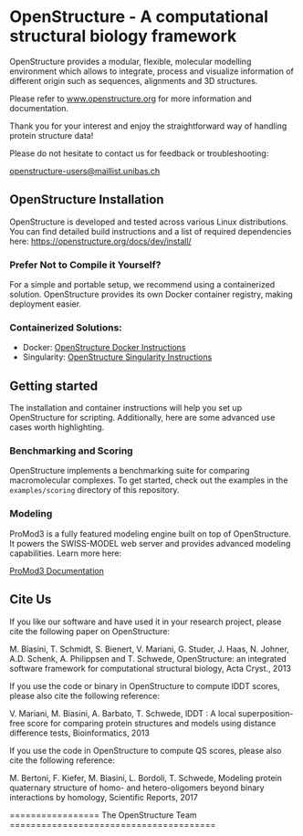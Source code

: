 # OpenStructure - A computational structural biology framework

OpenStructure provides a modular, flexible, molecular modelling environment
which allows to integrate, process and visualize information of different origin
such as sequences, alignments and 3D structures.

Please refer to www.openstructure.org for more information and documentation.

Thank you for your interest and enjoy the straightforward way of handling protein
structure data!

Please do not hesitate to contact us for feedback or troubleshooting:

 <a href="mailto:&#111;&#112;&#101;&#110;&#115;&#116;&#114;&#117;&#099;&#116;&#117;&#114;&#101;&#045;&#117;&#115;&#101;&#114;&#115;&#064;&#109;&#097;&#105;&#108;&#108;&#105;&#115;&#116;&#046;&#117;&#110;&#105;&#098;&#097;&#115;&#046;&#099;&#104;">&#111;&#112;&#101;&#110;&#115;&#116;&#114;&#117;&#099;&#116;&#117;&#114;&#101;&#045;&#117;&#115;&#101;&#114;&#115;&#064;&#109;&#097;&#105;&#108;&#108;&#105;&#115;&#116;&#046;&#117;&#110;&#105;&#098;&#097;&#115;&#046;&#099;&#104;</a>

## OpenStructure Installation

OpenStructure is developed and tested across various Linux distributions. You can find detailed build instructions and a list of required dependencies here:
https://openstructure.org/docs/dev/install/

### Prefer Not to Compile it Yourself?

For a simple and portable setup, we recommend using a containerized
solution. OpenStructure provides its own Docker container registry,
making deployment easier.

### Containerized Solutions:

* Docker: [OpenStructure Docker Instructions](https://git.scicore.unibas.ch/schwede/openstructure/tree/master/docker)
* Singularity: [OpenStructure Singularity Instructions](https://git.scicore.unibas.ch/schwede/openstructure/tree/master/singularity)

## Getting started

The installation and container instructions will help you set up
OpenStructure for scripting. Additionally, here are some advanced
use cases worth highlighting.

### Benchmarking and Scoring

OpenStructure implements a benchmarking suite for comparing macromolecular
complexes. To get started, check out the examples in the `examples/scoring`
directory of this repository.

### Modeling

ProMod3 is a fully featured modeling engine built on top of OpenStructure.
It powers the SWISS-MODEL web server and provides advanced modeling
capabilities. Learn more here:

[ProMod3 Documentation](https://openstructure.org/promod3)


## Cite Us

If you like our software and have used it in your research project, please cite
the following paper on OpenStructure:

 M. Biasini, T. Schmidt, S. Bienert, V. Mariani, G. Studer, J. Haas, N. Johner,
 A.D. Schenk, A. Philippsen and T. Schwede, OpenStructure: an integrated
 software framework for computational structural biology, Acta Cryst., 2013

If you use the code or binary in OpenStructure to compute lDDT scores, please
also cite the following reference:

 V. Mariani, M. Biasini, A. Barbato, T. Schwede, lDDT : A local superposition-
 free score for comparing protein structures and models using distance
 difference tests, Bioinformatics, 2013

If you use the code in OpenStructure to compute QS scores, please also cite the
following reference:

 M. Bertoni, F. Kiefer, M. Biasini, L. Bordoli, T. Schwede, Modeling protein
 quaternary structure of homo- and hetero-oligomers beyond binary interactions
 by homology, Scientific Reports, 2017 

================= The OpenStructure Team =======================================
